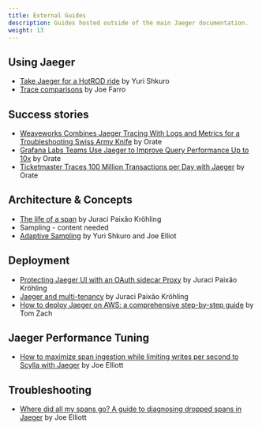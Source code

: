 ```yaml
---
title: External Guides
description: Guides hosted outside of the main Jaeger documentation.
weight: 13
---
```


## Using Jaeger

* [Take Jaeger for a HotROD ride](https://medium.com/jaegertracing/take-jaeger-for-a-hotrod-ride-233cf43e46c2) by Yuri Shkuro
* [Trace comparisons](https://medium.com/jaegertracing/trace-comparisons-arrive-in-jaeger-1-7-a97ad5e2d05d) by Joe Farro

## Success stories

* [Weaveworks Combines Jaeger Tracing With Logs and Metrics for a Troubleshooting Swiss Army Knife](https://medium.com/jaegertracing/weaveworks-combines-jaeger-tracing-with-logs-and-metrics-for-a-troubleshooting-swiss-army-knife-5afc0f42b22e) by Orate
* [Grafana Labs Teams Use Jaeger to Improve Query Performance Up to 10x](https://medium.com/jaegertracing/grafana-labs-teams-observed-query-performance-improvements-up-to-10x-with-jaeger-cec84b0e3609) by Orate
* [Ticketmaster Traces 100 Million Transactions per Day with Jaeger](https://medium.com/jaegertracing/ticketmaster-traces-100-million-transactions-per-day-with-jaeger-38ec6cf599f0) by Orate

## Architecture & Concepts

* [The life of a span](https://medium.com/jaegertracing/the-life-of-a-span-ee508410200b) by Juraci Paixão Kröhling
* Sampling - content needed
* [Adaptive Sampling](https://medium.com/jaegertracing/adaptive-sampling-in-jaeger-50f336f4334) by Yuri Shkuro and Joe Elliot

## Deployment

* [Protecting Jaeger UI with an OAuth sidecar Proxy](https://medium.com/jaegertracing/protecting-jaeger-ui-with-an-oauth-sidecar-proxy-34205cca4bb1) by Juraci Paixão Kröhling
* [Jaeger and multi-tenancy](https://medium.com/jaegertracing/jaeger-and-multitenancy-99dfa1d49dc0) by Juraci Paixão Kröhling
* [How to deploy Jaeger on AWS: a comprehensive step-by-step guide](https://www.aspecto.io/blog/how-to-deploy-jaeger-on-aws-a-comprehensive-step-by-step-guide/) by Tom Zach

## Jaeger Performance Tuning

* [How to maximize span ingestion while limiting writes per second to Scylla with Jaeger](https://medium.com/jaegertracing/how-to-maximize-span-ingestion-while-limiting-writes-per-second-to-scylla-with-jaeger-3bcda5608841) by Joe Elliott

## Troubleshooting

* [Where did all my spans go? A guide to diagnosing dropped spans in Jaeger](https://medium.com/jaegertracing/where-did-all-my-spans-go-a-guide-to-diagnosing-dropped-spans-in-jaeger-10d9697f8182) by Joe Elliott
